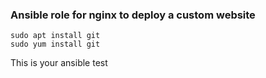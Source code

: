 ### Ansible role for nginx to deploy a custom website

```
sudo apt install git
sudo yum install git
```
This is your ansible test

